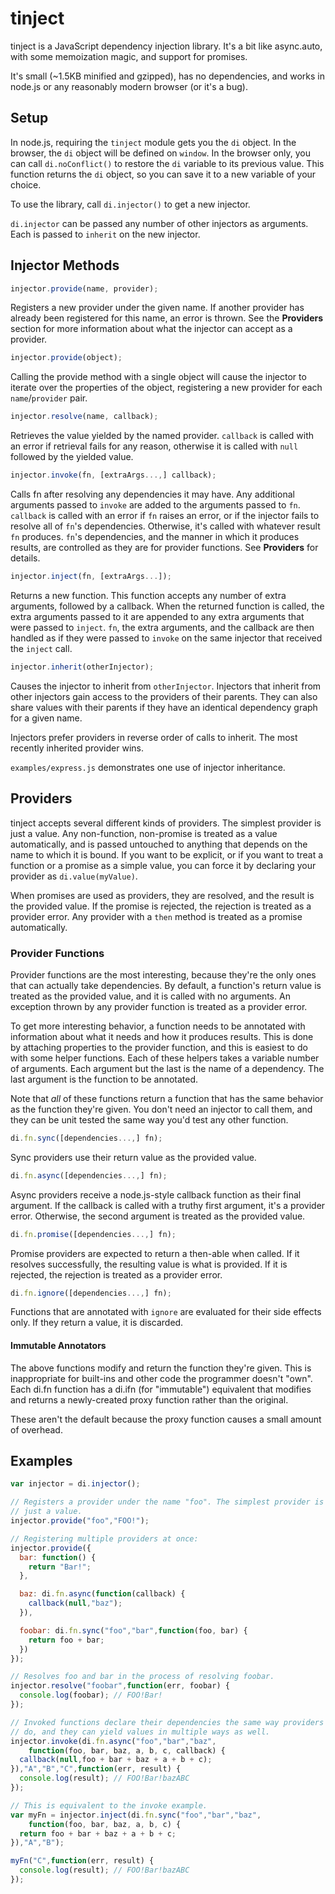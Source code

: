 tinject
=======

tinject is a JavaScript dependency injection library. It's a bit like
async.auto, with some memoization magic, and support for promises.

It's small (~1.5KB minified and gzipped), has no dependencies, and works
in node.js or any reasonably modern browser (or it's a bug).

Setup
-----

In node.js, requiring the `tinject` module gets you the `di` object. In
the browser, the `di` object will be defined on `window`. In the browser
only, you can call `di.noConflict()` to restore the `di` variable to its
previous value. This function returns the `di` object, so you can save
it to a new variable of your choice.

To use the library, call `di.injector()` to get a new injector.

`di.injector` can be passed any number of other injectors as arguments.
Each is passed to `inherit` on the new injector.

Injector Methods
----------------

```js
injector.provide(name, provider);
```
Registers a new provider under the given name. If another provider has
already been registered for this name, an error is thrown.  See the
**Providers** section for more information about what the injector can
accept as a provider.

```js
injector.provide(object);
```
Calling the provide method with a single object will cause the injector
to iterate over the properties of the object, registering a new provider
for each `name`/`provider` pair.

```js
injector.resolve(name, callback);
```
Retrieves the value yielded by the named provider. `callback` is called
with an error if retrieval fails for any reason, otherwise it is called
with `null` followed by the yielded value.

```js
injector.invoke(fn, [extraArgs...,] callback);
```
Calls fn after resolving any dependencies it may have. Any additional
arguments passed to `invoke` are added to the arguments passed to `fn`.
`callback` is called with an error if `fn` raises an error, or if the
injector fails to resolve all of `fn`'s dependencies. Otherwise, it's
called with whatever result `fn` produces. `fn`'s dependencies, and the
manner in which it produces results, are controlled as they are for
provider functions. See **Providers** for details.

```js
injector.inject(fn, [extraArgs...]);
```
Returns a new function. This function accepts any number of extra
arguments, followed by a callback. When the returned function is
called, the extra arguments passed to it are appended to any extra
arguments that were passed to `inject`. `fn`, the extra arguments, and
the callback are then handled as if they were passed to `invoke` on the
same injector that received the `inject` call.

```js
injector.inherit(otherInjector);
```
Causes the injector to inherit from `otherInjector`. Injectors that
inherit from other injectors gain access to the providers of their
parents. They can also share values with their parents if they have an
identical dependency graph for a given name.

Injectors prefer providers in reverse order of calls to inherit. The
most recently inherited provider wins.

`examples/express.js` demonstrates one use of injector inheritance.

Providers
---------

tinject accepts several different kinds of providers. The simplest
provider is just a value. Any non-function, non-promise is treated as a
value automatically, and is passed untouched to anything that depends on
the name to which it is bound. If you want to be explicit, or if you
want to treat a function or a promise as a simple value, you can force
it by declaring your provider as `di.value(myValue)`.

When promises are used as providers, they are resolved, and the result
is the provided value. If the promise is rejected, the rejection is
treated as a provider error. Any provider with a `then` method is
treated as a promise automatically.

### Provider Functions

Provider functions are the most interesting, because they're the only
ones that can actually take dependencies. By default, a function's
return value is treated as the provided value, and it is called with no
arguments. An exception thrown by any provider function is treated as a
provider error.

To get more interesting behavior, a function needs to be annotated with
information about what it needs and how it produces results. This is
done by attaching properties to the provider function, and this is
easiest to do with some helper functions. Each of these helpers takes a
variable number of arguments. Each argument but the last is the name of
a dependency. The last argument is the function to be annotated.

Note that *all* of these functions return a function that has the same
behavior as the function they're given. You don't need an injector to
call them, and they can be unit tested the same way you'd test any other
function.

```js
di.fn.sync([dependencies...,] fn);
```
Sync providers use their return value as the provided value.

```js
di.fn.async([dependencies...,] fn);
```
Async providers receive a node.js-style callback function as their final
argument. If the callback is called with a truthy first argument, it's a
provider error. Otherwise, the second argument is treated as the
provided value.

```js
di.fn.promise([dependencies...,] fn);
```
Promise providers are expected to return a then-able when called. If it
resolves successfully, the resulting value is what is provided. If it is
rejected, the rejection is treated as a provider error.

```js
di.fn.ignore([dependencies...,] fn);
```
Functions that are annotated with `ignore` are evaluated for their side
effects only. If they return a value, it is discarded.

#### Immutable Annotators

The above functions modify and return the function they're given. This
is inappropriate for built-ins and other code the programmer doesn't
"own". Each di.fn function has a di.ifn (for "immutable") equivalent
that modifies and returns a newly-created proxy function rather than the
original.

These aren't the default because the proxy function causes a small
amount of overhead.

Examples
--------

```js
var injector = di.injector();

// Registers a provider under the name "foo". The simplest provider is
// just a value.
injector.provide("foo","FOO!");

// Registering multiple providers at once:
injector.provide({
  bar: function() {
    return "Bar!";
  },

  baz: di.fn.async(function(callback) {
    callback(null,"baz");
  }),

  foobar: di.fn.sync("foo","bar",function(foo, bar) {
    return foo + bar;
  })
});

// Resolves foo and bar in the process of resolving foobar.
injector.resolve("foobar",function(err, foobar) {
  console.log(foobar); // FOO!Bar!
});

// Invoked functions declare their dependencies the same way providers
// do, and they can yield values in multiple ways as well.
injector.invoke(di.fn.async("foo","bar","baz",
    function(foo, bar, baz, a, b, c, callback) {
  callback(null,foo + bar + baz + a + b + c);
}),"A","B","C",function(err, result) {
  console.log(result); // FOO!Bar!bazABC
});

// This is equivalent to the invoke example.
var myFn = injector.inject(di.fn.sync("foo","bar","baz",
    function(foo, bar, baz, a, b, c) {
  return foo + bar + baz + a + b + c;
}),"A","B");

myFn("C",function(err, result) {
  console.log(result); // FOO!Bar!bazABC
});
```
